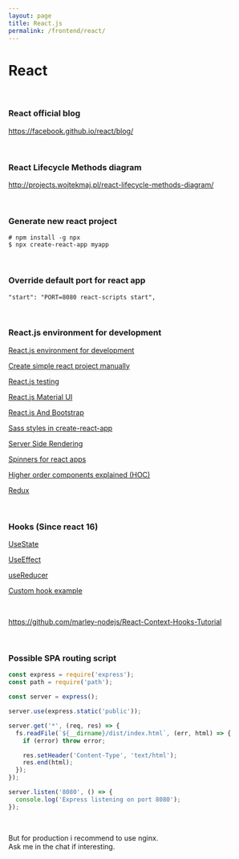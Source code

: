 ```yaml
---
layout: page
title: React.js
permalink: /frontend/react/
---
```


# React

<br/>

### React official blog

https://facebook.github.io/react/blog/


<br/>

### React Lifecycle Methods diagram

http://projects.wojtekmaj.pl/react-lifecycle-methods-diagram/

<br/>

### Generate new react project

    # npm install -g npx
    $ npx create-react-app myapp

<br/>

### Override default port for react app

```
"start": "PORT=8080 react-scripts start",
```

<br/>

### React.js environment for development

[React.js environment for development](/env/react/)

[Create simple react project manually](/frontend/react/create-simple-react-project-manually/)

[React.js testing](/frontend/react/testing/)

[React.js Material UI](/frontend/react/material-ui/)

[React.js And Bootstrap](https://www.youtube.com/watch?v=DyNADv8RZPs&list=PL_edDyMvX8wUK6BEeFPXdvfEgWl8RJnR_)

[Sass styles in create-react-app](https://www.youtube.com/watch?v=B_zZDa80FVo)

[Server Side Rendering](/frontend/react/ssr/)

[Spinners for react apps](http://www.davidhu.io/react-spinners/)

[Higher order components explained (HOC)](https://github.com/ZhangMYihua/higher-order-components-explained)

[Redux](/frontend/react/redux/)

<br/>

### Hooks (Since react 16)

[UseState](https://github.com/ZhangMYihua/use-state-example)

[UseEffect](https://github.com/ZhangMYihua/use-effect-example)

[useReducer](https://github.com/ZhangMYihua/useReducer-example)

[Custom hook example](https://github.com/ZhangMYihua/custom-hook-example)

<br/>

https://github.com/marley-nodejs/React-Context-Hooks-Tutorial


<br/>

### Possible SPA routing script

```javascript
const express = require('express');
const path = require('path');

const server = express();

server.use(express.static('public'));

server.get('*', (req, res) => {
  fs.readFile(`${__dirname}/dist/index.html`, (err, html) => {
    if (error) throw error;

    res.setHeader('Content-Type', 'text/html');
    res.end(html);
  });
});

server.listen('8080', () => {
  console.log('Express listening on port 8080');
});
```

<br/>

But for production i recommend to use nginx.  
Ask me in the chat if interesting.